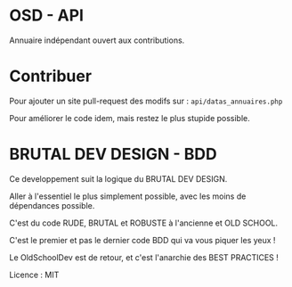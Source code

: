 # OSD - API

Annuaire indépendant ouvert aux contributions.

# Contribuer

Pour ajouter un site pull-request des modifs sur : `api/datas_annuaires.php`

Pour améliorer le code idem, mais restez le plus stupide possible.

# BRUTAL DEV DESIGN - BDD

Ce developpement suit la logique du BRUTAL DEV DESIGN. 

Aller à l'essentiel le plus simplement possible, avec les moins de dépendances possible.

C'est du code RUDE, BRUTAL et ROBUSTE à l'ancienne et OLD SCHOOL.

C'est le premier et pas le dernier code BDD qui va vous piquer les yeux !

Le OldSchoolDev est de retour, et c'est l'anarchie des BEST PRACTICES !


Licence : MIT